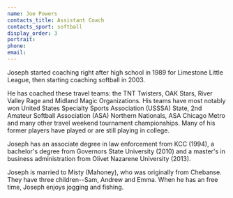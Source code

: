 ```yaml
---
name: Joe Powers
contacts_title: Assistant Coach
contacts_sport: softball
display_order: 3
portrait:
phone:
email:
---
```


Joseph started coaching right after high school in 1989 for Limestone Little League, then starting coaching softball in 2003.

He has coached these travel teams: the TNT Twisters, OAK Stars, River Valley Rage and Midland Magic Organizations. His teams have most notably won United States Specialty Sports Association (USSSA) State, 2nd Amateur Softball Association (ASA) Northern Nationals, ASA Chicago Metro and many other travel weekend tournament championships. Many of his former players have played or are still playing in college.

Joseph has an associate degree in law enforcement from KCC (1994), a bachelor's degree from Governors State University (2010) and a master's in business administration from Olivet Nazarene University (2013).

Joseph is married to Misty (Mahoney), who was originally from Chebanse. They have three children--Sam, Andrew and Emma. When he has an free time, Joseph enjoys jogging and fishing.
